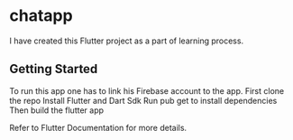 # chatapp

I have created this Flutter project as a part of learning process.

## Getting Started

To run this app one has to link his Firebase account to the app. 
First clone the repo
Install Flutter and Dart Sdk
Run pub get to install dependencies
Then build the flutter app

Refer to Flutter Documentation for more details.
